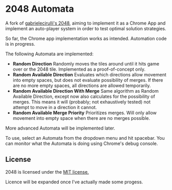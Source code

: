 # 2048 Automata
A fork of [gabrielecirulli's 2048](https://github.com/gabrielecirulli/2048),
  aiming to implement it as a Chrome App and implement an auto-player system in
  order to test optimal solution strategies.

So far, the Chrome app implementation works as intended. Automation code is in
  progress.

The following Automata are implemented:
* **Random Direction** 
  Randomly moves the tiles around until it hits game over or the 2048 tile. 
  Implemented as a proof-of-concept only.
* **Random Available Direction** Evaluates which directions allow movement into
  empty spaces, but does not evaluate possibility of merges. If there are no
  more empty spaces, all directions are allowed temporarily.
* **Random Available Direction With Merge** Same algorithm as Random Available
  Direction, except now also calculates for the possibility of merges. This
  means it will (probably; not exhaustively tested) not attempt to move in a
  direction it cannot.
* **Random Available Merge Priority** Prioritizes merges. Will only allow
  movement into empty space when there are no merges possible.

More advanced Automata will be implemented later. 

To use, select an Automata from the dropdown menu and hit spacebar. You can
  monitor what the Automata is doing using Chrome's debug console.

## License
2048 is licensed under the [MIT
  license.](https://github.com/gabrielecirulli/2048/blob/master/LICENSE.txt)

Licence will be expanded once I've actually made some progess.
